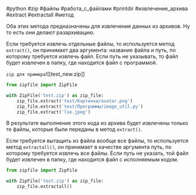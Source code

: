 #python #zip #файлы #работа_с_файлами #printdir #извлечение_архива #extract #extractall #метод


Оба этих метода предназначены для извлечения данных из архивов. Ну то есть они делают разархивацию.

Если требуется извлечь отдельные файлы, то используется метод `extract()`, он принимает два аргумента: название файла и путь, по которому требуется извлечь файл. Если путь не указывать, то файл будет извлечен в папку, где находится файл с программой.

`zip для примера`![[test_new.zip]]
```python
from zipfile import ZipFile

with ZipFile('test.zip') as zip_file:
    zip_file.extract('test/Картинки/avatar.png')
    zip_file.extract('test/Программы/image_util.py')
    zip_file.extract('lse.jpeg')
```
В результате выполнение этого кода из архива будет извлечены только те файлы, которые были переданы в метод `extract()`.

Если требуется вытащить из файла вообще все файлы, то используется метод `extractall()`, он принимает в качестве аргумента путь, по которому требуется извлечь все файлы. Если путь не указать, той файл будет извлечен в папку, где находится файл с исполняемым кодом.
```python
from zipfile import ZipFile

with ZipFile('test.zip') as zip_file:
    zip_file.extractall()
```
